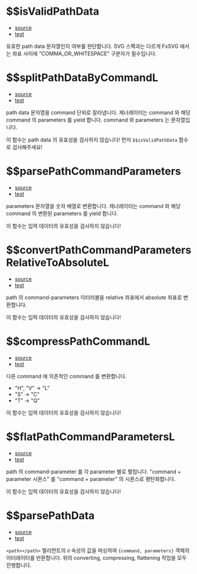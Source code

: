 # \$\$isValidPathData

- [source](./parsePathData.index.js)
- [test](./parsePathData.spec.js)

유효한 path data 문자열인지 여부를 판단합니다.
SVG 스펙과는 다르게 FxSVG 에서는 좌표 사이에 "COMMA_OR_WHITESPACE" 구분자가 필수입니다.

# \$\$splitPathDataByCommandL

- [source](./parsePathData.index.js)
- [test](./parsePathData.spec.js)

path data 문자열을 command 단위로 잘라냅니다.
제너레이터는 command 와 해당 command 의 parameters 를 yield 합니다.
command 와 parameters 는 문자열입니다.

이 함수는 path data 의 유효성을 검사하지 않습니다!
먼저 `$$isValidPathData` 함수로 검사해주세요!

# \$\$parsePathCommandParameters

- [source](./parsePathData.index.js)
- [test](./parsePathData.spec.js)

parameters 문자열을 숫자 배열로 변환합니다.
제너레이터는 command 와 해당 command 의 변환된 parameters 를 yield 합니다.

이 함수는 입력 데이터의 유효성을 검사하지 않습니다!

# \$\$convertPathCommandParametersRelativeToAbsoluteL

- [source](./parsePathData.index.js)
- [test](./parsePathData.spec.js)

path 의 command-parameters 이터러블을 relative 좌표에서 absolute 좌표로 변환합니다.

이 함수는 입력 데이터의 유효성을 검사하지 않습니다!

# \$\$compressPathCommandL

- [source](./parsePathData.index.js)
- [test](./parsePathData.spec.js)

다른 command 에 의존적인 command 를 변환합니다.

- "H", "V" -> "L"
- "S" -> "C"
- "T" -> "Q"

이 함수는 입력 데이터의 유효성을 검사하지 않습니다!

# \$\$flatPathCommandParametersL

- [source](./parsePathData.index.js)
- [test](./parsePathData.spec.js)

path 의 command-parameter 를 각 parameter 별로 펼칩니다.
"command + parameter 시퀸스" 를 "command + parameter" 의 시퀸스로 평탄화합니다.

이 함수는 입력 데이터의 유효성을 검사하지 않습니다!

# \$\$parsePathData

- [source](./parsePathData.index.js)
- [test](./parsePathData.spec.js)

`<path></path>` 엘리먼트의 `d` 속성의 값을 파싱하여 `{command, parameters}` 객체의 이터레이터를 반환합니다.
위의 converting, compressing, flattening 작업을 모두 진행합니다.
